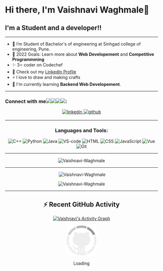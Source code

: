 # Hi there, I'm **Vaishnavi Waghmale**👋 

## I'm a Student and a developer!!

---

- 🌱 I’m Student of Bachelor's of engineering at Sinhgad college of engineering, Pune.
- 🥅 2022 Goals: Learn more about **Web Developement** and **Competitive Programmming**
- ✨ 3⭐ coder on Codechef
- 🔭 Check out my <a target="_blank" href="https://www.linkedin.com/in/vaishnavi-waghmale-019005222">LinkedIn Profile</a>
- ⚡ I love to draw and making crafts
- 🌱 I'm currently learning **Backend Web Developement**.

---

### Connect with me<img src="https://emoji.slack-edge.com/T0172CCPGUW/party-blob/d7253707fa13e9ee.gif" width="30"/><img src="https://emoji.slack-edge.com/T0172CCPGUW/party-blob/d7253707fa13e9ee.gif" width="30"/><img src="https://emoji.slack-edge.com/T0172CCPGUW/party-blob/d7253707fa13e9ee.gif" width="30"/><img src="https://emoji.slack-edge.com/T0172CCPGUW/party-blob/d7253707fa13e9ee.gif" width="30"/>:

<div align="center">
 <a href="https://www.linkedin.com/in/vaishnavi-waghmale-019005222" target="_blank">
<img src=https://img.shields.io/badge/linkedin-%231E77B5.svg?&style=for-the-badge&logo=linkedin&logoColor=white alt=linkedin style="margin-bottom: 5px;" />
</a>
<a href="https://github.com/Vaishnavi-Waghmale" target="_blank">
<img src=https://img.shields.io/badge/github-%2324292e.svg?&style=for-the-badge&logo=github&logoColor=white alt=github style="margin-bottom: 5px;" />
</a>

---

### Languages and Tools:

<img alt="C++" src="https://img.icons8.com/color/48/000000/c-plus-plus-logo.png"/>
<img alt="Python" src="https://img.icons8.com/color/48/000000/python--v1.png"/>
<img alt="Java" src="https://img.icons8.com/color/48/000000/java-coffee-cup-logo--v1.png"/>
<img alt="VS-code" src="https://img.icons8.com/color/48/000000/visual-studio-code-2019.png"/>
<img alt="HTML" src="https://img.icons8.com/color/48/000000/html-5--v1.png"/>
<img alt="CSS" src="https://img.icons8.com/color/48/000000/css3.png"/>
<img alt="JavaScript" src="https://img.icons8.com/color/48/000000/javascript--v1.png"/>
<img alt="Vue"  src="https://img.icons8.com/color/48/000000/vue-js.png"/>
<img alt="Git" src="https://img.icons8.com/color/48/000000/git.png"/>


---

<p><img align="center" src="https://github-readme-stats.vercel.app/api/top-langs?username=Vaishnavi-Waghmale&show_icons=true&locale=en&layout=compact" alt="Vaishnavi-Waghmale" /></p>

---

<p display="flex" justify-content="space-between" >&nbsp;<img src="https://github-readme-stats.vercel.app/api?username=Vaishnavi-Waghmale&show_icons=true&locale=en" alt="Vaishnavi-Waghmale" />

<img  src="https://github-readme-streak-stats.herokuapp.com/?user=Vaishnavi-Waghmale&" alt="Vaishnavi-Waghmale" /></p>

---

<!--<div align="center">
<img src="https://img.shields.io/github/followers/Vaishnavi-Waghmale.svg?style=social&label=Follow"></img>

<img src="https://gpvc.arturio.dev/Vaishnavi-Waghmale"></img>
</div>-->
 
 ## ⚡ Recent GitHub Activity
<a href="https://github.com/Vaishnavi-Waghmale"><img alt="Vaishnavi's Activity Graph" src="https://activity-graph.herokuapp.com/graph?username=Vaishnavi-Waghmale&custom_title=Vaishnavi's%20Contribution%20Graph&theme=react-dark" /></a>


 
 <div align=center>
        <img src="https://raw.githubusercontent.com/AhmedFathyDev/AhmedFathyDev/main/GitHub.gif" alt="GitHub Octocat Logo" height="100">
        <p>Loading</p>
    </div>





